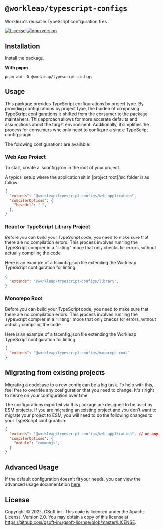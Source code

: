 # `@workleap/typescript-configs`
Workleap's reusable TypeScript configuration files

[![License](https://img.shields.io/badge/License-Apache_2.0-blue.svg)](../../LICENSE)
[![npm version](https://img.shields.io/npm/v/@workleap/typescript-configs)](https://www.npmjs.com/package/@workleap/typescript-configs)

## Installation

Install the package.

**With pnpm**
```shell
pnpm add -D @workleap/typescript-configs
```

## Usage

This package provides TypeScript configurations by project type. By providing configurations by project type, the burden of composing TypeScript configurations is shifted from the consumer to the package maintainers. This approach allows for more accurate defaults and assumptions about the target environment. Additionally, it simplifies the process for consumers who only need to configure a single TypeScript config plugin.

The following configurations are available:

### Web App Project

To start, create a tsconfig.json in the root of your project.

A typical setup where the application sit in [project root]/src folder is as follow:

```json
{
  "extends": "@workleap/typescript-configs/web-application",
  "compilerOptions": {
    "baseUrl": ".",
  },
}
```

### React or TypeScript Library Project

Before you can build your TypeScript code, you need to make sure that there are no compilation errors. This process involves running the TypeScript compiler in a "linting" mode that only checks for errors, without actually compiling the code.

Here is an example of a tsconfig.json file extending the Workleap TypeScript configuration for linting:

```json
{
  "extends": "@workleap/typescript-configs/library",
}
```


### Monorepo Root

Before you can build your TypeScript code, you need to make sure that there are no compilation errors. This process involves running the TypeScript compiler in a "linting" mode that only checks for errors, without actually compiling the code.

Here is an example of a tsconfig.json file extending the Workleap TypeScript configuration for linting:

```json
{
  "extends": "@workleap/typescript-configs/monorepo-root"
}
```

## Migrating from existing projects

Migrating a codebase to a new config can be a big task. To help with this, feel free to override any configuration that you need to change. It's alright to iterate on your configuration over time.

The configurations exported via this package are designed to be used by ESM projects. If you are migrating an existing project and you don’t want to migrate your project to ESM, you will need to do the following changes to your TypeScript configuration:

```json
{
  "extends": "@workleap/typescript-configs/web-application", // or any other configurations from this package
  "compilerOptions": {
    "module": "commonjs",
  }
}
```

## Advanced Usage

If the default configuration doesn’t fit your needs, you can view the advanced usage documentation [here](./ADVANCED_USAGE.md).

## License

Copyright © 2023, GSoft inc. This code is licensed under the Apache License, Version 2.0. You may obtain a copy of this license at https://github.com/gsoft-inc/gsoft-license/blob/master/LICENSE.
